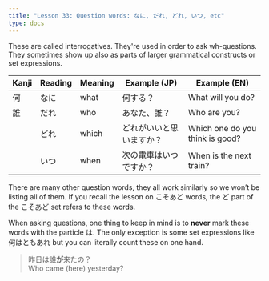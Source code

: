```yaml
---
title: "Lesson 33: Question words: なに, だれ, どれ, いつ, etc"
type: docs
---
```



These are called interrogatives. They're used in order to ask wh-questions. They sometimes show up also as parts of larger grammatical constructs or set expressions.

| Kanji| Reading     | Meaning | Example (JP)             | Example (EN)                    |
|------|-------------|---------|--------------------------|---------------------------------|
| 何   | なに        | what    | 何する？                 | What will you do?               |
| 誰   | だれ        | who     | あなた、誰？             | Who are you?                    |
|      | どれ        | which   | どれがいいと思いますか？ | Which one do you think is good? |
|      | いつ        | when    | 次の電車はいつですか？   | When is the next train?         |

There are many other question words, they all work similarly so we won’t be listing all of them. If you recall the lesson on こそあど words, the ど part of the こそあど set refers to these words.

When asking questions, one thing to keep in mind is to **never** mark these words with the particle は. The only exception is some set expressions like 何はともあれ but you can literally count these on one hand.

> 昨日は誰<b>が</b>来たの？  
> Who came (here) yesterday?
